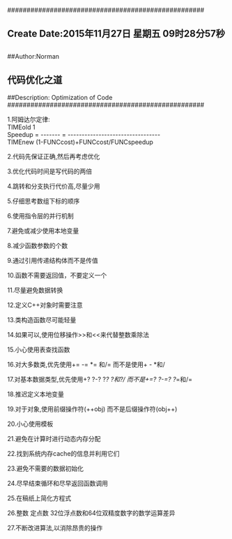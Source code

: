 ###################################################
## Create Date:2015年11月27日 星期五 09时28分57秒
##
##Author:Norman
## 代码优化之道
##Description: Optimization of Code
###################################################

1.阿姆达尔定律:<br />
              TIMEold                 1                  <br />
    Speedup = ------- = ---------------------------------<br />
              TIMEnew   (1-FUNCcost)+FUNCcost/FUNCspeedup<br />

2.代码先保证正确,然后再考虑优化

3.优化代码时间是写代码的两倍

4.跳转和分支执行代价高,尽量少用

5.仔细思考数组下标的顺序

6.使用指令层的并行机制

7.避免或减少使用本地变量

8.减少函数参数的个数

9.通过引用传递结构体而不是传值

10.函数不需要返回值，不要定义一个

11.尽量避免数据转换

12.定义C++对象时需要注意 

13.类构造函数尽可能轻量

14.如果可以,使用位移操作>>和<<来代替整数乘除法

15.小心使用表查找函数

16.对大多数类,优先使用+= -= *= 和/=  而不是使用+ - *和/

17.对基本数据类型,优先使用+? ?-? ?*? ?和?/  而不是+=? ?-=? ?*=和/=

18.推迟定义本地变量

19.对于对象,使用前缀操作符(++obj) 而不是后缀操作符(obj++)

20.小心使用模板

21.避免在计算时进行动态内存分配

22.找到系统内存cache的信息并利用它们

23.避免不需要的数据初始化

24.尽早结束循环和尽早返回函数调用

25.在稿纸上简化方程式

26.整数 定点数  32位浮点数和64位双精度数字的数学运算差异

27.不断改进算法,以消除昂贵的操作

